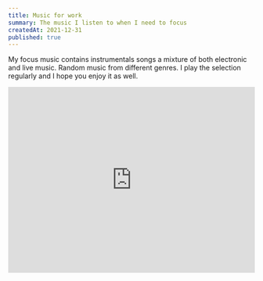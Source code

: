 ```yaml
---
title: Music for work
summary: The music I listen to when I need to focus
createdAt: 2021-12-31
published: true
---
```

My focus music contains instrumentals songs a mixture of both electronic and live music. Random music from different genres. I play the selection regularly and I hope you enjoy it as well. 

<iframe src="https://open.spotify.com/embed/playlist/0h5F9r1t6eJBuFrHFS00h5?theme=0" width="100%" height="380" frameBorder="0" allowtransparency="true" allow="encrypted-media"></iframe>

